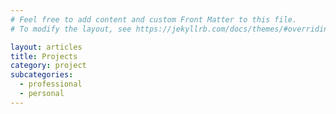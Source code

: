 ```yaml
---
# Feel free to add content and custom Front Matter to this file.
# To modify the layout, see https://jekyllrb.com/docs/themes/#overriding-theme-defaults

layout: articles 
title: Projects
category: project
subcategories: 
  - professional
  - personal
---
```

